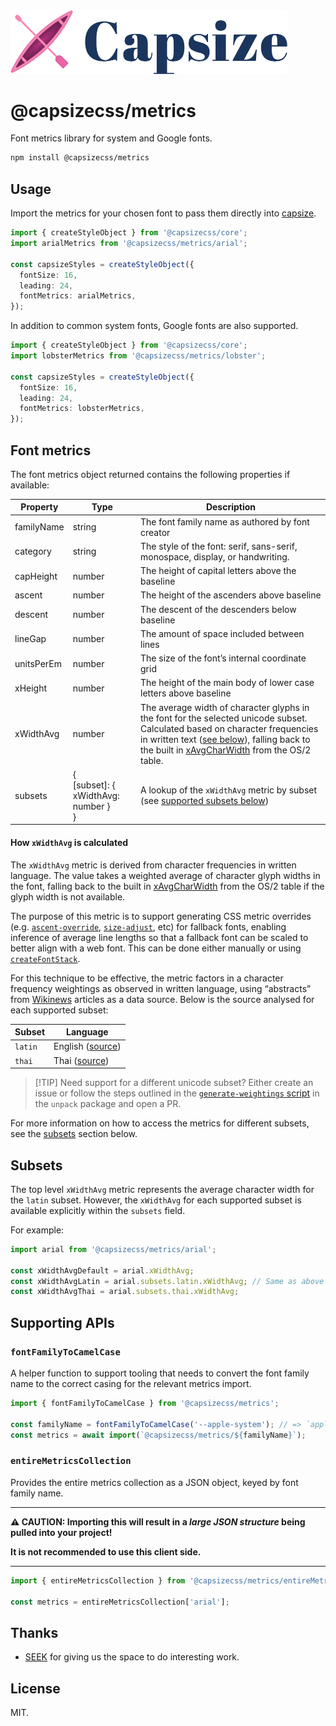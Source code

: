 <img src="https://raw.githubusercontent.com/seek-oss/capsize/HEAD/images/capsize-header.png" alt="Capsize" title="Capsize" width="443px" />
<br/>

# @capsizecss/metrics

Font metrics library for system and Google fonts.

```bash
npm install @capsizecss/metrics
```

## Usage

Import the metrics for your chosen font to pass them directly into [capsize](../core/README.md#createstyleobject).

```ts
import { createStyleObject } from '@capsizecss/core';
import arialMetrics from '@capsizecss/metrics/arial';

const capsizeStyles = createStyleObject({
  fontSize: 16,
  leading: 24,
  fontMetrics: arialMetrics,
});
```

In addition to common system fonts, Google fonts are also supported.

```ts
import { createStyleObject } from '@capsizecss/core';
import lobsterMetrics from '@capsizecss/metrics/lobster';

const capsizeStyles = createStyleObject({
  fontSize: 16,
  leading: 24,
  fontMetrics: lobsterMetrics,
});
```

## Font metrics

The font metrics object returned contains the following properties if available:

| Property   | Type                                        | Description                                                                                                                                                                                                                   |
| ---------- | ------------------------------------------- | ----------------------------------------------------------------------------------------------------------------------------------------------------------------------------------------------------------------------------- |
| familyName | string                                      | The font family name as authored by font creator                                                                                                                                                                              |
| category   | string                                      | The style of the font: serif, sans-serif, monospace, display, or handwriting.                                                                                                                                                 |
| capHeight  | number                                      | The height of capital letters above the baseline                                                                                                                                                                              |
| ascent     | number                                      | The height of the ascenders above baseline                                                                                                                                                                                    |
| descent    | number                                      | The descent of the descenders below baseline                                                                                                                                                                                  |
| lineGap    | number                                      | The amount of space included between lines                                                                                                                                                                                    |
| unitsPerEm | number                                      | The size of the font’s internal coordinate grid                                                                                                                                                                               |
| xHeight    | number                                      | The height of the main body of lower case letters above baseline                                                                                                                                                              |
| xWidthAvg  | number                                      | The average width of character glyphs in the font for the selected unicode subset. Calculated based on character frequencies in written text ([see below]), falling back to the built in [xAvgCharWidth] from the OS/2 table. |
| subsets    | {<br/>[subset]: { xWidthAvg: number }<br/>} | A lookup of the `xWidthAvg` metric by subset (see [supported subsets below])                                                                                                                                                  |

[supported subsets below]: #subsets

#### How `xWidthAvg` is calculated

The `xWidthAvg` metric is derived from character frequencies in written language.
The value takes a weighted average of character glyph widths in the font, falling back to the built in [xAvgCharWidth] from the OS/2 table if the glyph width is not available.

The purpose of this metric is to support generating CSS metric overrides (e.g. [`ascent-override`], [`size-adjust`], etc) for fallback fonts, enabling inference of average line lengths so that a fallback font can be scaled to better align with a web font. This can be done either manually or using [`createFontStack`].

For this technique to be effective, the metric factors in a character frequency weightings as observed in written language, using “abstracts” from [Wikinews] articles as a data source.
Below is the source analysed for each supported subset:

| Subset  | Language                                     |
| ------- | -------------------------------------------- |
| `latin` | English ([source](https://en.wikinews.org/)) |
| `thai`  | Thai ([source](https://th.wikinews.org/))    |

> [!TIP] Need support for a different unicode subset? Either create an issue or follow the steps outlined in the [`generate-weightings` script] in the `unpack` package and open a PR.

For more information on how to access the metrics for different subsets, see the [subsets](#subsets) section below.

[`generate-weightings` script]: ../unpack/scripts/generate-weightings.ts
[see below]: #how-xwidthavg-is-calculated
[xavgcharwidth]: https://learn.microsoft.com/en-us/typography/opentype/spec/os2#xavgcharwidth
[`ascent-override`]: https://developer.mozilla.org/en-US/docs/Web/CSS/@font-face/ascent-override
[`size-adjust`]: https://developer.mozilla.org/en-US/docs/Web/CSS/@font-face/size-adjust
[`createfontstack`]: ../core/README.md#createfontstack
[wikinews]: https://www.wikinews.org/

## Subsets

The top level `xWidthAvg` metric represents the average character width for the `latin` subset. However, the `xWidthAvg` for each supported subset is available explicitly within the `subsets` field.

For example:

```ts
import arial from '@capsizecss/metrics/arial';

const xWidthAvgDefault = arial.xWidthAvg;
const xWidthAvgLatin = arial.subsets.latin.xWidthAvg; // Same as above
const xWidthAvgThai = arial.subsets.thai.xWidthAvg;
```

## Supporting APIs

### `fontFamilyToCamelCase`

A helper function to support tooling that needs to convert the font family name to the correct casing for the relevant metrics import.

```ts
import { fontFamilyToCamelCase } from '@capsizecss/metrics';

const familyName = fontFamilyToCamelCase('--apple-system'); // => `appleSystem`
const metrics = await import(`@capsizecss/metrics/${familyName}`);
```

### `entireMetricsCollection`

Provides the entire metrics collection as a JSON object, keyed by font family name.

---

**⚠️ CAUTION: Importing this will result in a _large JSON structure_ being pulled into your project!**

**It is not recommended to use this client side.**

---

```ts
import { entireMetricsCollection } from '@capsizecss/metrics/entireMetricsCollection';

const metrics = entireMetricsCollection['arial'];
```

## Thanks

- [SEEK](https://www.seek.com.au) for giving us the space to do interesting work.

## License

MIT.
